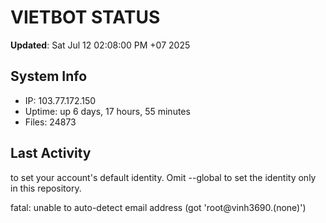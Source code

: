 # VIETBOT STATUS
**Updated**: Sat Jul 12 02:08:00 PM +07 2025

## System Info
- IP: 103.77.172.150
- Uptime: up 6 days, 17 hours, 55 minutes
- Files: 24873

## Last Activity

to set your account's default identity.
Omit --global to set the identity only in this repository.

fatal: unable to auto-detect email address (got 'root@vinh3690.(none)')
